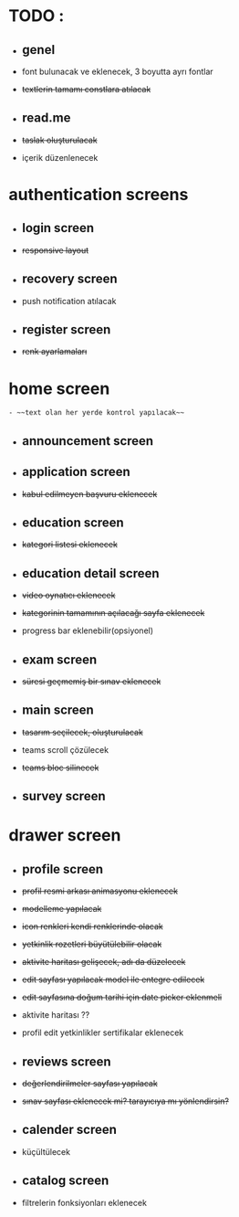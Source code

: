 # TODO : # 
- ## genel ##
 - font bulunacak ve eklenecek, 3 boyutta ayrı fontlar
 - ~~textlerin tamamı constlara atılacak~~

 - ## read.me ##
 - ~~taslak oluşturulacak~~
 - içerik düzenlenecek

# authentication screens #
- ## login screen ##
 - ~~responsive layout~~ 

- ## recovery screen ##   
 - push notification atılacak

- ## register screen ##
 - ~~renk ayarlamaları~~ 


  
# home screen #
    - ~~text olan her yerde kontrol yapılacak~~
- ## announcement screen ##

- ## application screen ##
 - ~~kabul edilmeyen başvuru eklenecek~~ 

- ## education screen ##
 - ~~kategori listesi eklenecek~~
    
- ## education detail screen ## 
 - ~~video oynatıcı eklenecek~~
 - ~~kategorinin tamamının açılacağı sayfa eklenecek~~
 - progress bar eklenebilir(opsiyonel)

- ## exam screen ##
 - ~~süresi geçmemiş bir sınav eklenecek~~

- ## main screen ##
 - ~~tasarım seçilecek, oluşturulacak~~
 - teams scroll çözülecek
 - ~~teams bloc silinecek~~

- ## survey screen ##



# drawer screen #
- ## profile screen ## 
 - ~~profil resmi arkası animasyonu eklenecek~~
 - ~~modelleme yapılacak~~
 - ~~icon renkleri kendi renklerinde olacak~~ 
 - ~~yetkinlik rozetleri büyütülebilir olacak~~ 
 -  ~~aktivite haritası gelişecek, adı da düzelecek~~
 - ~~edit sayfası  ~~yapılacak~~ model ile entegre edilecek~~
 - ~~edit sayfasına doğum tarihi için date picker eklenmeli~~
 - aktivite haritası ??
 - profil edit yetkinlikler sertifikalar eklenecek
  
- ## reviews screen ##   
 - ~~değerlendirilmeler sayfası yapılacak~~
 - ~~sınav sayfası eklenecek mi? tarayıcıya mı yönlendirsin?~~

- ## calender screen ##
 - küçültülecek
   
- ## catalog screen ##
 - filtrelerin fonksiyonları eklenecek 




